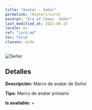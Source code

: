 ```yaml
---
title: "Avatar - Señor"
permalink: /Avatars/Lord/
excerpt: "Era of Chaos  Señor"
last_modified_at: 2021-06-15
locale: es
ref: "Lord.md"
toc: false
classes: wide
---
```

 ![Señor](/images/a/bg_head_mainView.png)

## Detalles

 **Descripción:** Marco de avatar de Señor 

 **Tips:** Marco de avatar primario 

 **Is available:**  + 

